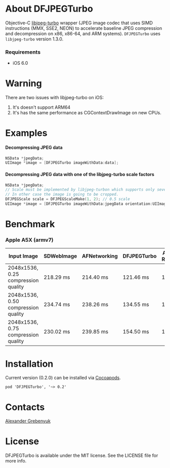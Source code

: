 # About DFJPEGTurbo

Objective-C [libjpeg-turbo](http://libjpeg-turbo.virtualgl.org) wrapper (JPEG image codec that uses SIMD instructions (MMX, SSE2, NEON) to accelerate baseline JPEG compression and decompression on x86, x86-64, and ARM systems). `DFJPEGTurbo` uses `libjpeg-turbo` version 1.3.0.

### Requirements
- iOS 6.0

# Warning

There are two issues with libjpeg-turbo on iOS:
1. It's doesn't support ARM64
2. It's has the same performance as CGContextDrawImage on new CPUs.

# Examples

#### Decompressing JPEG data
```objective-c
NSData *jpegData;
UIImage *image = [DFJPEGTurbo imageWithData:data];
```

#### Decompressing JPEG data with one of the libjpeg-turbo scale factors
```objective-c
NSData *jpegData;
// Scale must be implemented by libjpeg-turbon which supports only several scaling factors (1/1, 1/2, 1/4 etc).
// In other case the image is going to be cropped.
DFJPEGScale scale = DFJPEGScaleMake(1, 2); // 0.5 scale
UIImage *image = [DFJPEGTurbo imageWithData:jpegData orientation:UIImageOrientationDown scale:scale];
```

# Benchmark

### Apple A5X (armv7)

| Input Image | SDWebImage | AFNetworking | DFJPEGTurbo | Avg. Ratio |
| ----------- | ----------------- | ------------ | ----------- | ---------- |
| 2048x1536, 0.25 compression quality | 218.29 ms | 214.40 ms | 121.46 ms | 1.78 |
| 2048x1536, 0.50 compression quality | 234.74 ms | 238.26 ms | 134.55 ms | 1.75 |
| 2048x1536, 0.75 compression quality | 230.02 ms | 239.85 ms | 154.50 ms | 1.58 |

# Installation
Current version (0.2.0) can be installed via [Cocoapods](http://cocoapods.org).
```
pod 'DFJPEGTurbo', '~> 0.2'
```

# Contacts
[Alexander Grebenyuk](https://github.com/kean)

# License
DFJPEGTurbo is available under the MIT license. See the LICENSE file for more info.
